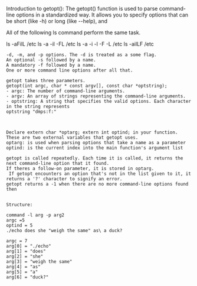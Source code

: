 Introduction to getopt():
The getopt() function is used to parse command-line options in a standardized way. It allows you to specify options that can be short (like -h) or long (like --help), and

All of the following ls command perform the same task.

ls -aFilL /etc
ls -a -il -FL /etc
ls -a -i -l -F -L /etc
ls -ailLF /etc


    -d, -m, and -p options. The -d is treated as a some flag.
    An optional -s followed by a name.
    A mandatory -f followed by a name.
    One or more command line options after all that.

    getopt takes three parameters. 
    getopt(int argc, char * const argv[], const char *optstring);
    - argc: The number of command-line arguments.
    - argv: An array of strings representing the command-line arguments.
    - optstring: A string that specifies the valid options. Each character in the string represents
    optstring "dmps:f:"



	Declare extern char *optarg; extern int optind; in your function. These are two external variables that getopt uses. 
	optarg: is used when parsing options that take a name as a parameter 
	optind: is the current index into the main function's argument list

	getopt is called repeatedly. Each time it is called, it returns the next command-line option that it found.
	If theres a follow-on parameter, it is stored in optarg.
	 If getopt encounters an option that's not in the list given to it, it returns a '?' character to signify an error.
	getopt returns a -1 when there are no more command-line options found then 


    Structure:

    command -l arg -p arg2
    argc =5 
    optind = 5
    ./echo does she "weigh the same" as\ a duck?

    argc = 7
    arg[0] = "./echo"
    arg[1] = "does"
    arg[2] = "she"
    arg[3] = "weigh the same"
    arg[4] = "as"
    arg[5] = "a"
    arg[6] = "duck?"